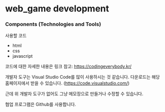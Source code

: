 # web_game development


### Components (Technologies and Tools)

사용할 코드

- html
- css
- javascript

코드에 대한 자세한 내용은 링크 참고: https://codingeverybody.kr/


개발자 도구는 Visual Studio Code를 많이 사용하시는 것 같습니다.
다운로드는 해당 홈페이지에서 받을 수 있습니다. (https://code.visualstudio.com/)

근데 위 개발자 도구가 없어도 그냥 메모장으로 만들거나 수정할 수 있습니다.



협업 프로그램은 Github를 사용합니다.
